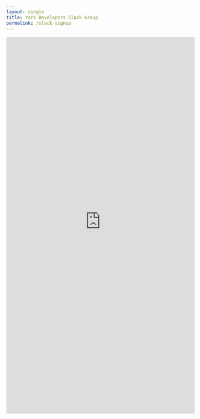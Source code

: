 ```yaml
---
layout: single
title: York Developers Slack Group 
permalink: /slack-signup
---
```


<iframe width="500" height="1000" src="https://slackin-yorkdevelopers.herokuapp.com/" frameborder="0">
</iframe>
